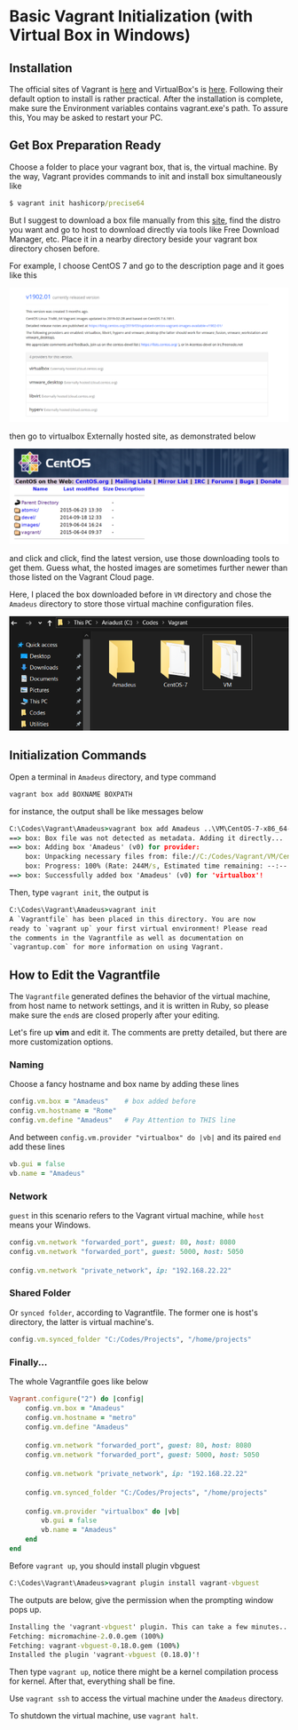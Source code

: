 # Basic Vagrant Initialization (with Virtual Box in Windows)

## Installation

The official sites of Vagrant is [here](https://www.vagrantup.com/downloads.html) and VirtualBox's is [here](https://www.virtualbox.org/wiki/Downloads).
Following their default option to install is rather practical. After
the installation is complete, make sure the Environment variables 
contains vagrant.exe's path. To assure this, You may be asked to 
restart your PC.

## Get Box Preparation Ready

Choose a folder to place your vagrant box, that is, the virtual machine.
By the way, Vagrant provides commands to init and install box simultaneously 
like

```cmd
$ vagrant init hashicorp/precise64
```

But I suggest to download a box file manually from this [site](https://app.vagrantup.com/boxes/search), find
the distro you want and go to host to download directly via tools like
Free Download Manager, etc. Place it in a nearby directory beside your
vagrant box directory chosen before.

For example, I choose CentOS 7 and go to the description page and it goes
like this

![CentOS Release](../../assets/vagrant/CentOSRelease.png)

then go to virtualbox Externally hosted site, as demonstrated below

![CentOS Files](../../assets/vagrant/CentOSFiles.png)

and click and click, find the latest version, use those downloading
tools to get them. Guess what, the hosted images are sometimes further
newer than those listed on the Vagrant Cloud page.

Here, I placed the box downloaded before in `VM` directory and chose the
`Amadeus` directory to store those virtual machine configuration files.

![Vagrant Directories](../../assets/vagrant/VagrantDir.png)

## Initialization Commands

Open a terminal in `Amadeus` directory, and type command

```cmd
vagrant box add BOXNAME BOXPATH
```

for instance, the output shall be like messages below

```cmd
C:\Codes\Vagrant\Amadeus>vagrant box add Amadeus ..\VM\CentOS-7-x86_64-Vagrant-1905_01.VirtualBox.box
==> box: Box file was not detected as metadata. Adding it directly...
==> box: Adding box 'Amadeus' (v0) for provider:
    box: Unpacking necessary files from: file://C:/Codes/Vagrant/VM/CentOS-7-x86_64-Vagrant-1905_01.VirtualBox.box
    box: Progress: 100% (Rate: 244M/s, Estimated time remaining: --:--:--)
==> box: Successfully added box 'Amadeus' (v0) for 'virtualbox'!
```

Then, type `vagrant init`, the output is

```cmd
C:\Codes\Vagrant\Amadeus>vagrant init
A `Vagrantfile` has been placed in this directory. You are now
ready to `vagrant up` your first virtual environment! Please read
the comments in the Vagrantfile as well as documentation on
`vagrantup.com` for more information on using Vagrant.
```

## How to Edit the Vagrantfile

The `Vagrantfile` generated defines the behavior of the virtual machine,
from host name to network settings, and it is written in Ruby, so please
make sure the `end`s are closed properly after your editing.

Let's fire up **vim** and edit it. The comments are pretty detailed, but there
are more customization options.

### Naming

Choose a fancy hostname and box name by adding these lines

```Ruby
config.vm.box = "Amadeus"    # box added before
config.vm.hostname = "Rome"
config.vm.define "Amadeus"   # Pay Attention to THIS line
```

And between `config.vm.provider "virtualbox" do |vb|` and its paired `end`
add these lines

```Ruby
vb.gui = false
vb.name = "Amadeus"
```

### Network

`guest` in this scenario refers to the Vagrant virtual machine, while
`host` means your Windows.

```Ruby
config.vm.network "forwarded_port", guest: 80, host: 8080
config.vm.network "forwarded_port", guest: 5000, host: 5050

config.vm.network "private_network", ip: "192.168.22.22"
```

### Shared Folder

Or `synced folder`, according to Vagrantfile. The former one is host's
directory, the latter is virtual machine's. 

```Ruby
config.vm.synced_folder "C:/Codes/Projects", "/home/projects"
```

### Finally...

The whole Vagrantfile goes like below

```Ruby
Vagrant.configure("2") do |config|
    config.vm.box = "Amadeus"
    config.vm.hostname = "metro"
    config.vm.define "Amadeus"

    config.vm.network "forwarded_port", guest: 80, host: 8080
    config.vm.network "forwarded_port", guest: 5000, host: 5050

    config.vm.network "private_network", ip: "192.168.22.22"

    config.vm.synced_folder "C:/Codes/Projects", "/home/projects"

    config.vm.provider "virtualbox" do |vb|
        vb.gui = false
        vb.name = "Amadeus"
    end
end
```

Before `vagrant up`, you should install plugin vbguest

```cmd
C:\Codes\Vagrant\Amadeus>vagrant plugin install vagrant-vbguest
```

The outputs are below, give the permission when the prompting window
pops up.

```cmd
Installing the 'vagrant-vbguest' plugin. This can take a few minutes...
Fetching: micromachine-2.0.0.gem (100%)
Fetching: vagrant-vbguest-0.18.0.gem (100%)
Installed the plugin 'vagrant-vbguest (0.18.0)'!
```

Then type `vagrant up`, notice there might be a kernel compilation
process for kernel. After that, everything shall be fine.

Use `vagrant ssh` to access the virtual machine under the `Amadeus`
directory.

To shutdown the virtual machine, use `vagrant halt`.